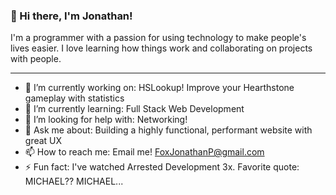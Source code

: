 ### 👋 Hi there, I'm Jonathan!
I'm a programmer with a passion for using technology to make people's lives easier. I love learning how things work and collaborating on projects with people.

---

<!--
**jfox16/jfox16** is a ✨ _special_ ✨ repository because its `README.md` (this file) appears on your GitHub profile.
-->

- 🔭 I’m currently working on: HSLookup! Improve your Hearthstone gameplay with statistics
- 🌱 I’m currently learning: Full Stack Web Development
- 🤔 I’m looking for help with: Networking!
- 💬 Ask me about: Building a highly functional, performant website with great UX
- 📫 How to reach me: Email me! FoxJonathanP@gmail.com
- ⚡ Fun fact: I've watched Arrested Development 3x. Favorite quote: MICHAEL?? MICHAEL...
